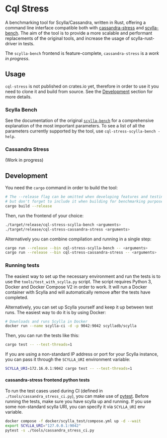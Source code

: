 # Cql Stress

A benchmarking tool for Scylla/Cassandra, written in Rust, offering a command line interface compatible both with [cassandra-stress](https://cassandra.apache.org/doc/latest/cassandra/tools/cassandra_stress.html) and [scylla-bench](https://github.com/scylladb/scylla-bench/).
The aim of the tool is to provide a more scalable and performant replacements of the original tools, and increase the usage of scylla-rust-driver in tests.

The `scylla-bench` frontend is feature-complete, `cassandra-stress` is a _work in progress_.

## Usage

`cql-stress` is not published on crates.io yet, therefore in order to use it you need to clone it and build from source.
See the [Development](#development) section for more details.

### Scylla Bench

See the documentation of the original [`scylla-bench`](https://github.com/scylladb/scylla-bench/blob/master/README.md#usage) for a comprehensive explanation of the most important parameters.
To see a list of all the parameters currently supported by the tool, use `cql-stress-scylla-bench -help`.

### Cassandra Stress

(Work in progress)

## Development

You need the `cargo` command in order to build the tool:

```bash
# The --release flag can be omitted when developing features and testing them,
# but don't forget to include it when building for benchmarking purposes
cargo build --release
```

Then, run the frontend of your choice:

```bash
./target/release/cql-stress-scylla-bench <arguments>
./target/release/cql-stress-cassandra-stress <arguments>
```

Alternatively you can combine compilation and running in a single step:

```bash
cargo run --release --bin cql-stress-scylla-bench -- <arguments>
cargo run --release --bin cql-stress-cassandra-stress -- <arguments>
```

### Running tests

The easiest way to set up the necessary environment and run the tests is to use the `tools/test_with_scylla.py` script.
The script requires Python 3, Docker and Docker Compose V2 in order to work.
It will run a Docker container with Scylla and will automatically remove after the tests have completed.

Alternatively, you can set up Scylla yourself and keep it up between test runs. The easiest way to do it is by using Docker:

```bash
# Downloads and runs Scylla in Docker
docker run --name scylla-ci -d -p 9042:9042 scylladb/scylla
```

Then, you can run the tests like this:

```bash
cargo test -- --test-threads=1
```

If you are using a non-standard IP address or port for your Scylla instance, you can pass it through the `SCYLLA_URI` environment variable:

```bash
SCYLLA_URI=172.16.0.1:9042 cargo test -- --test-threads=1
```

#### cassandra-stress frontend python tests
To run the test cases used during CI (defined in `./tools/cassandra_stress_ci.py`), you can make use of [pytest](https://pytest.org).
Before running the tests, make sure you have scylla up and running.
If you use some non-standard scylla URI, you can specify it via `SCYLLA_URI` env variable.
```bash
docker compose -f docker/scylla_test/compose.yml up -d --wait
export SCYLLA_URI="127.0.0.1:9042"
pytest -s ./tools/cassandra_stress_ci.py
```
